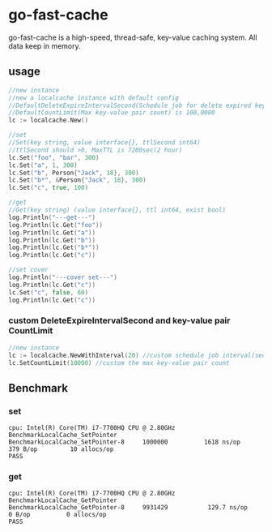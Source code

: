 # go-fast-cache

go-fast-cache is a high-speed, thread-safe, key-value caching system. All data keep in memory.

## usage
```go
//new instance
//new a localcache instance with default config
//DefaultDeleteExpireIntervalSecond(Schedule job for delete expired key interval) is 5 seconds
//DefaultCountLimit(Max key-value pair count) is 100,0000
lc := localcache.New() 

//set
//Set(key string, value interface{}, ttlSecond int64)
//ttlSecond should >0, MaxTTL is 7200sec(2 hour)
lc.Set("foo", "bar", 300)
lc.Set("a", 1, 300)
lc.Set("b", Person{"Jack", 18}, 300)
lc.Set("b*", &Person{"Jack", 18}, 300)
lc.Set("c", true, 100)

//get
//Get(key string) (value interface{}, ttl int64, exist bool)
log.Println("---get---")
log.Println(lc.Get("foo"))
log.Println(lc.Get("a"))
log.Println(lc.Get("b"))
log.Println(lc.Get("b*"))
log.Println(lc.Get("c"))

//set cover
log.Println("---cover set---")
log.Println(lc.Get("c"))
lc.Set("c", false, 60)
log.Println(lc.Get("c"))
```

### custom DeleteExpireIntervalSecond and key-value pair CountLimit
```go
//new instance
lc := localcache.NewWithInterval(20) //custom schedule job interval(second) for delete expired key
lc.SetCountLimit(10000) //custom the max key-value pair count
```

## Benchmark
### set
```
cpu: Intel(R) Core(TM) i7-7700HQ CPU @ 2.80GHz
BenchmarkLocalCache_SetPointer
BenchmarkLocalCache_SetPointer-8   	 1000000	      1618 ns/op	     379 B/op	      10 allocs/op
PASS
```

### get
```
cpu: Intel(R) Core(TM) i7-7700HQ CPU @ 2.80GHz
BenchmarkLocalCache_GetPointer
BenchmarkLocalCache_GetPointer-8   	 9931429	       129.7 ns/op	       0 B/op	       0 allocs/op
PASS
```